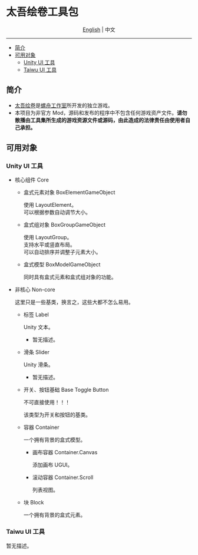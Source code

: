 # 太吾绘卷工具包

<p align="center">
    <a href="README.md">English</a> | <span>中文</span>
</p>

---
+ [简介](#简介)
+ [可用对象](#可用对象)
	+ [Unity UI 工具](#Unity-UI-工具)
	+ [Taiwu UI 工具](#Taiwu-UI-工具)

## 简介

- [太吾绘卷](https://store.steampowered.com/app/838350/_The_Scroll_Of_Taiwu/)是[螺舟工作室](https://www.conchship.com.cn/)所开发的独立游戏。
- 本项目为非官方 Mod，源码和发布的程序中不包含任何游戏资产文件。**请勿散播由工具集所生成的游戏资源文件或源码，由此造成的法律责任由使用者自己承担。**

## 可用对象

### Unity UI 工具
+ 核心组件 Core

  + 盒式元素对象 BoxElementGameObject

    使用 LayoutElement。  
    可以根据参数自动调节大小。  

  + 盒式组对象 BoxGroupGameObject

    使用 LayoutGroup。  
    支持水平或竖直布局。  
    可以自动排序并调整子元素大小。  

  + 盒式模型 BoxModelGameObject

    同时具有盒式元素和盒式组对象的功能。

+ 非核心 Non-core

  这里只是一些基类，换言之，这些大都不怎么易用。
  
  + 标签 Label
  
    Unity 文本。
  
    + 暂无描述。
  
  + 滑条 Slider
  
    Unity 滑条。
  
    + 暂无描述。
  
  + 开关、按钮基础 Base Toggle Button
  
    不可直接使用！！！  
  
    该类型为开关和按钮的基类。

  + 容器 Container

    一个拥有背景的盒式模型。

    + 画布容器 Container.Canvas

      添加画布 UGUI。

    + 滚动容器 Container.Scroll

      列表视图。

  + 块 Block

    一个拥有背景的盒式元素。

### Taiwu UI 工具
暂无描述。